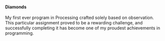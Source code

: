#### Diamonds


My first ever program in Processing crafted solely based on observation. This particular assignment proved to be a rewarding challenge, and successfully completing it has become one of my proudest achievements in programming.
